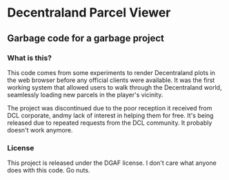 # Decentraland Parcel Viewer
## Garbage code for a garbage project
### What is this?
This code comes from some experiments to render Decentraland plots in the web browser before any official clients were available. It was the first working system that allowed users to walk through the Decentraland world, seamlessly loading new parcels in the player's vicinity.

The project was discontinued due to the poor reception it received from DCL corporate, andmy lack of interest in helping them for free.  It's being released due to repeated requests from the DCL community.  It probably doesn't work anymore.

### License
This project is released under the DGAF license.  I don't care what anyone does with this code.  Go nuts.

